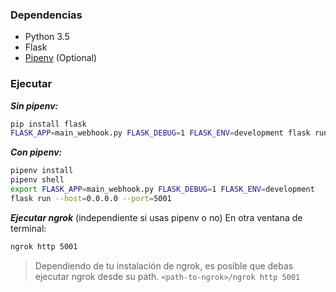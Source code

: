 ### Dependencias

- Python 3.5
- Flask
- [Pipenv](https://pipenv.pypa.io/en/latest/) (Optional)

### Ejecutar
***Sin pipenv:***
```bash
pip install flask
FLASK_APP=main_webhook.py FLASK_DEBUG=1 FLASK_ENV=development flask run --host=0.0.0.0 --port=5001
```

***Con pipenv:***
```bash
pipenv install
pipenv shell 
export FLASK_APP=main_webhook.py FLASK_DEBUG=1 FLASK_ENV=development 
flask run --host=0.0.0.0 --port=5001
```

***Ejecutar ngrok*** (independiente si usas pipenv o no)
En otra ventana de terminal:
```bash
ngrok http 5001
```

> Dependiendo de tu instalación de ngrok, es posible que debas ejecutar ngrok desde su path. `<path-to-ngrok>/ngrok http 5001`